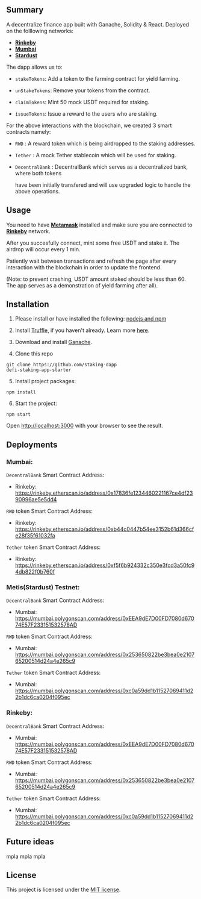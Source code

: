 ## Summary 

A decentralize finance app built with Ganache, Solidity &amp; React.
Deployed on the folllowing networks:
- **[Rinkeby](https://www.rinkeby.io/#stats)**
- **[Mumbai](https://mumbai.polygonscan.com/)**
- **[Stardust](https://stardust-explorer.metis.io/)**


The dapp allows us to:

- `stakeTokens`: Add a token to the farming contract for yield farming.

- `unStakeTokens`: Remove your tokens from the contract.

- `claimTokens`: Mint 50 mock USDT required for staking.

- `issueTokens`: Issue a reward to the users who are staking.


For the above interactions with the blockchain, we created 3 smart contracts namely:

- `RWD` : A reward token which is being airdropped to the staking addresses.

- `Tether` : A mock Tether stablecoin which will be used for staking.

- `DecentralBank` : DecentralBank which serves as a decentralized bank, where both tokens 

   have been initially transfered and will use upgraded logic to handle the above operations.



## Usage

You need to have **[Metamask](https://metamask.io/)** installed and make sure you are connected to **[Rinkeby](https://www.rinkeby.io/#stats)** network.

After you succesfully connect, mint some free USDT and stake it. The airdrop will occur every 1 min.

Patiently wait between transactions and refresh the page after every interaction with the blockchain in order to update the frontend.

(Note: to prevent crashing, USDT amount staked should be less than 60. The app serves as a demonstration of yield farming after all).



## Installation

1. Please install or have installed the following: [nodejs and npm](https://nodejs.org/en/download/)


2. Install [Truffle](https://trufflesuite.com/docs/truffle/getting-started/installation/), if you haven't already. Learn more [here](https://trufflesuite.com/).


3. Download and install [Ganache](https://trufflesuite.com/docs/ganache/quickstart/). 


4. Clone this repo

```
git clone https://github.com/staking-dapp
defi-staking-app-starter
```

5. Install project packages:

```
npm install
```

6. Start the project:

```
npm start
```

Open [http://localhost:3000](http://localhost:3000) with your browser to see the result.



## Deployments


### Mumbai:

`DecentralBank` Smart Contract Address:

* Rinkeby: https://rinkeby.etherscan.io/address/0x17836fe1234460221167ce4df2390996ae5e5dd4

`RWD` token Smart Contract Address:

* Rinkeby: https://rinkeby.etherscan.io/address/0xb44c0447b54ee3152b61d366cfe28f35f61032fa

`Tether` token Smart Contract Address:

* Rinkeby: https://rinkeby.etherscan.io/address/0xf5f6b924332c350e3fcd3a50fc94db822f0b760f


### Metis(Stardust) Testnet:

`DecentralBank` Smart Contract Address:

* Mumbai: https://mumbai.polygonscan.com/address/0xEEA9dE7D00FD7080d67074E57F233151532578AD

`RWD` token Smart Contract Address:

* Mumbai: https://mumbai.polygonscan.com/address/0x253650822be3bea0e210765200514d24a4e265c9

`Tether` token Smart Contract Address:

* Mumbai: https://mumbai.polygonscan.com/address/0xc0a59dd1b11527069411d22b1dc6ca0204f095ec


### Rinkeby:

`DecentralBank` Smart Contract Address:

* Mumbai: https://mumbai.polygonscan.com/address/0xEEA9dE7D00FD7080d67074E57F233151532578AD

`RWD` token Smart Contract Address:

* Mumbai: https://mumbai.polygonscan.com/address/0x253650822be3bea0e210765200514d24a4e265c9

`Tether` token Smart Contract Address:

* Mumbai: https://mumbai.polygonscan.com/address/0xc0a59dd1b11527069411d22b1dc6ca0204f095ec



## Future ideas 

mpla mpla mpla 



## License

This project is licensed under the [MIT license](LICENSE).
